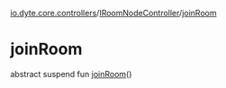 [io.dyte.core.controllers](../index.md)/[IRoomNodeController](index.md)/[joinRoom](join-room.md)

# joinRoom


abstract suspend fun [joinRoom](join-room.md)()
